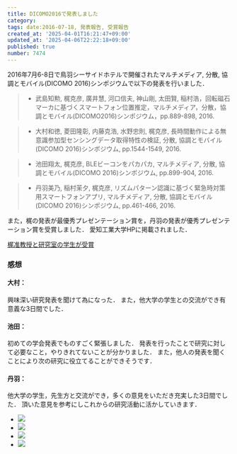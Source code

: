 ```yaml
---
title: DICOMO2016で発表しました
category:
tags: date:2016-07-18, 発表報告, 受賞報告
created_at: '2025-04-01T16:21:47+09:00'
updated_at: '2025-04-06T22:22:18+09:00'
published: true
number: 7474
---
```


2016年7月6-8日で鳥羽シーサイドホテルで開催されたマルチメディア, 分散, 協調とモバイル(DICOMO 2016)シンポジウムで以下の発表を行いました．

> - 武島知勲, 梶克彦, 廣井慧, 河口信夫, 神山剛, 太田賢, 稲村浩，回転磁石マーカに基づくスマートフォン位置推定，マルチメディア，分散，協調とモバイル(DICOMO2016)シンポジウム，pp.889-898, 2016.

> - 大村和徳, 菱田隆彰, 内藤克浩, 水野忠則, 梶克彦, 長時間動作による無意識参加型センシングデータ取得特性の検証, 分散, 協調とモバイル(DICOMO 2016)シンポジウム, pp.1544-1549, 2016.

> - 池田翔太, 梶克彦, BLEビーコンをパカパカ, マルチメディア, 分散, 協調とモバイル(DICOMO 2016)シンポジウム,  pp.899-904, 2016.

> - 丹羽美乃, 稲村茉夕, 梶克彦, リズムパターン認識に基づく緊急時対策用スマートフォンアプリ, マルチメディア, 分散, 協調とモバイル(DICOMO 2016)シンポジウム,  pp.461-466, 2016.


また，梶の発表が最優秀プレゼンテーション賞を，丹羽の発表が優秀プレゼンテーション賞を受賞しました．
愛知工業大学HPに掲載されました．

<span style="color: red;">[梶准教授と研究室の学生が受賞](http://www.ait.ac.jp/news/detail/0002266.html)</span> 

### 感想
#### 大村：
興味深い研究発表を聞けて為になった．
また，他大学の学生との交流ができ有意義な3日間でした． 

#### 池田：
初めての学会発表でものすごく緊張しました．
発表を行ったことで研究に対して必要なこと，やりきれてないことが分かりました． 
また，他人の発表を聞くことにより次の研究に役立てることができそうです． 

#### 丹羽：
他大学の学生，先生方と交流ができ，多くの意見をいただき充実した3日間でした．
頂いた意見を参考にしこれからの研究活動に活かしていきます．

<div class="img-container">
    <ul class="slider">
        <li><img src="https://img.esa.io/uploads/production/attachments/13979/2025/04/06/148142/50492563-9369-400d-8bf0-20782b974987.webp"  /></li>
        <li><img src="https://img.esa.io/uploads/production/attachments/13979/2025/04/06/148142/8484051e-68ab-4c3c-bc5c-f2a7bb356cf5.webp"  /></li>
        <li><img src="https://img.esa.io/uploads/production/attachments/13979/2025/04/06/148142/102b4ca0-818a-4ea0-8736-c798df155245.webp"  /></li>
        <li><img src="https://img.esa.io/uploads/production/attachments/13979/2025/04/06/148142/1432ee4a-214c-4c64-b970-4b6992614873.webp"  /></li>
    </ul>
</div>
